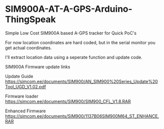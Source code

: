 # SIM900A-AT-A-GPS-Arduino-ThingSpeak
Simple Low Cost SIM900A based A-GPS tracker for Quick PoC's


For now location coordinates are hard coded, but in the serial monitor you get actual coordinates.

I'll extract location data using a seperate function and update code.


SIM900A Firmware update links

Update Guide
https://simcom.ee/documents/SIM900/AN_SIM900%20Series_Update%20Tool_UGD_V1.02.pdf

Firmware loader
https://simcom.ee/documents/SIM900/SIM900_CFL_V1.8.RAR

Enhanced Firmware
https://simcom.ee/documents/SIM900/1137B06SIM900M64_ST_ENHANCE.RAR
